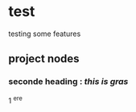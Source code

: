 # test
testing some features

## project nodes
### seconde heading : ***this is gras*** 
 1 <sup>ere</sup>
